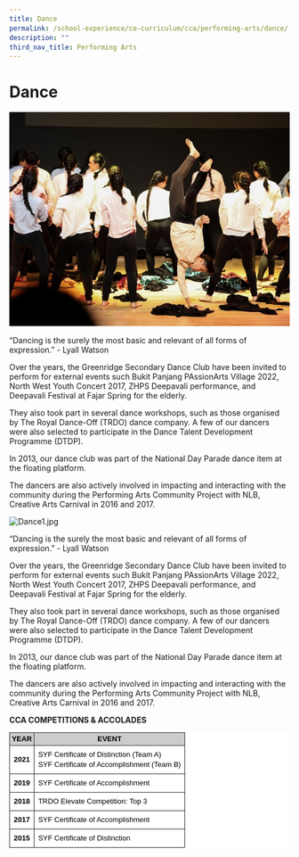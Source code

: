 ```yaml
---
title: Dance
permalink: /school-experience/co-curriculum/cca/performing-arts/dance/
description: ""
third_nav_title: Performing Arts
---
```

# **Dance**

![](/images/Dance1.jpg)

“Dancing is the surely the most basic and relevant of all forms of expression.” - Lyall Watson  

Over the years, the Greenridge Secondary Dance Club have been invited to perform for external events such Bukit Panjang PAssionArts Village 2022, North West Youth Concert 2017, ZHPS Deepavali performance, and Deepavali Festival at Fajar Spring for the elderly. 

They also took part in several dance workshops, such as those organised by The Royal Dance-Off (TRDO) dance company. A few of our dancers were also selected to participate in the Dance Talent Development Programme (DTDP). 

In 2013, our dance club was part of the National Day Parade dance item at the floating platform.

The dancers are also actively involved in impacting and interacting with the community during the Performing Arts Community Project with NLB, Creative Arts Carnival in 2016 and 2017.

![Dance1.jpg](https://greenridgesec.moe.edu.sg/qql/slot/u178/school_experience/cocurriculum/cca/performing-arts/dance/Dance1.jpg)  

  

  

  

  

  

  

  

  

  

  

  

  

  

  

  

  

  

  

  

  

  

  

  

  

  

  

  

  

  

  

  

  

  

“Dancing is the surely the most basic and relevant of all forms of expression.” - Lyall Watson  

  

Over the years, the Greenridge Secondary Dance Club have been invited to perform for external events such Bukit Panjang PAssionArts Village 2022, North West Youth Concert 2017, ZHPS Deepavali performance, and Deepavali Festival at Fajar Spring for the elderly. 

  

They also took part in several dance workshops, such as those organised by The Royal Dance-Off (TRDO) dance company. A few of our dancers were also selected to participate in the Dance Talent Development Programme (DTDP).

  

In 2013, our dance club was part of the National Day Parade dance item at the floating platform.

  

The dancers are also actively involved in impacting and interacting with the community during the Performing Arts Community Project with NLB, Creative Arts Carnival in 2016 and 2017.

  

**CCA COMPETITIONS & ACCOLADES**



<table style="margin: 0px; outline: 0px; padding: 0px; color: rgb(69, 69, 69); font-family: arial, sans-serif; font-size: small; font-style: normal; font-variant-ligatures: normal; font-variant-caps: normal; font-weight: 400; letter-spacing: normal; orphans: 2; text-transform: none; white-space: normal; widows: 2; word-spacing: 0px; -webkit-text-stroke-width: 0px; background-color: rgb(255, 255, 255); text-decoration-thickness: initial; text-decoration-style: initial; text-decoration-color: initial; border: none; border-collapse: collapse;"><tbody style="margin: 0px; outline: 0px; padding: 0px;"><tr style="margin: 0px; outline: 0px; padding: 0px; height: 0pt;"><td style="margin: 0px; outline: 0px; padding: 1.5pt; border-width: 0.75pt; border-style: solid; border-color: rgb(42, 42, 42); vertical-align: middle; background-color: rgb(204, 204, 204); overflow: hidden; overflow-wrap: break-word;"><p dir="ltr" style="margin: 0pt 0px; outline: 0px; padding: 0px; line-height: 1.38; text-align: center;"><span style="margin: 0px; outline: 0px; padding: 0px; color: rgb(0, 0, 0); background-color: transparent; font-weight: 700; font-variant-numeric: normal; font-variant-east-asian: normal; vertical-align: baseline; white-space: pre-wrap;">YEAR</span></p></td><td style="margin: 0px; outline: 0px; padding: 1.5pt; border-width: 0.75pt; border-style: solid; border-color: rgb(42, 42, 42); vertical-align: middle; background-color: rgb(204, 204, 204); overflow: hidden; overflow-wrap: break-word;"><p dir="ltr" style="margin: 0pt 0px; outline: 0px; padding: 0px; line-height: 1.38; text-align: center;"><span style="margin: 0px; outline: 0px; padding: 0px; color: rgb(0, 0, 0); background-color: transparent; font-weight: 700; font-variant-numeric: normal; font-variant-east-asian: normal; vertical-align: baseline; white-space: pre-wrap;">EVENT</span></p></td></tr><tr style="margin: 0px; outline: 0px; padding: 0px; height: 0pt;"><td style="margin: 0px; outline: 0px; padding: 5.25pt; border-width: 0.75pt; border-style: solid; border-color: rgb(42, 42, 42); vertical-align: middle; overflow: hidden; overflow-wrap: break-word;"><p dir="ltr" style="margin: 0pt 0px; outline: 0px; padding: 0px; line-height: 1.38; text-align: center;"><span style="margin: 0px; outline: 0px; padding: 0px; color: rgb(0, 0, 0); background-color: transparent; font-weight: 700; font-variant-numeric: normal; font-variant-east-asian: normal; vertical-align: baseline; white-space: pre-wrap;">2021</span></p></td><td style="margin: 0px; outline: 0px; padding: 5.25pt; border-width: 0.75pt; border-style: solid; border-color: rgb(42, 42, 42); vertical-align: middle; overflow: hidden; overflow-wrap: break-word;"><p dir="ltr" style="margin: 0pt 0px; outline: 0px; padding: 0px; line-height: 1.38;"><span style="margin: 0px; outline: 0px; padding: 0px; color: rgb(0, 0, 0); background-color: transparent; font-variant-numeric: normal; font-variant-east-asian: normal; vertical-align: baseline; white-space: pre-wrap;">SYF Certificate of Distinction (Team A)</span></p><p dir="ltr" style="margin: 0pt 0px; outline: 0px; padding: 0px; line-height: 1.38;"><span style="margin: 0px; outline: 0px; padding: 0px; color: rgb(0, 0, 0); background-color: transparent; font-variant-numeric: normal; font-variant-east-asian: normal; vertical-align: baseline; white-space: pre-wrap;">SYF Certificate of Accomplishment (Team B)</span></p></td></tr><tr style="margin: 0px; outline: 0px; padding: 0px; height: 0pt;"><td style="margin: 0px; outline: 0px; padding: 5.25pt; border-width: 0.75pt; border-style: solid; border-color: rgb(42, 42, 42); vertical-align: middle; overflow: hidden; overflow-wrap: break-word;"><p dir="ltr" style="margin: 0pt 0px; outline: 0px; padding: 0px; line-height: 1.38; text-align: center;"><span style="margin: 0px; outline: 0px; padding: 0px; color: rgb(0, 0, 0); background-color: transparent; font-weight: 700; font-variant-numeric: normal; font-variant-east-asian: normal; vertical-align: baseline; white-space: pre-wrap;">2019</span></p></td><td style="margin: 0px; outline: 0px; padding: 5.25pt; border-width: 0.75pt; border-style: solid; border-color: rgb(42, 42, 42); vertical-align: middle; overflow: hidden; overflow-wrap: break-word;"><p dir="ltr" style="margin: 0pt 0px; outline: 0px; padding: 0px; line-height: 1.38;"><span style="margin: 0px; outline: 0px; padding: 0px; color: rgb(0, 0, 0); background-color: transparent; font-variant-numeric: normal; font-variant-east-asian: normal; vertical-align: baseline; white-space: pre-wrap;">SYF Certificate of Accomplishment</span></p></td></tr><tr style="margin: 0px; outline: 0px; padding: 0px; height: 0pt;"><td style="margin: 0px; outline: 0px; padding: 5.25pt; border-width: 0.75pt; border-style: solid; border-color: rgb(42, 42, 42); vertical-align: middle; overflow: hidden; overflow-wrap: break-word;"><p dir="ltr" style="margin: 0pt 0px; outline: 0px; padding: 0px; line-height: 1.38; text-align: center;"><span style="margin: 0px; outline: 0px; padding: 0px; color: rgb(0, 0, 0); background-color: transparent; font-weight: 700; font-variant-numeric: normal; font-variant-east-asian: normal; vertical-align: baseline; white-space: pre-wrap;">2018</span></p></td><td style="margin: 0px; outline: 0px; padding: 5.25pt; border-width: 0.75pt; border-style: solid; border-color: rgb(42, 42, 42); vertical-align: middle; overflow: hidden; overflow-wrap: break-word;"><p dir="ltr" style="margin: 0pt 0px; outline: 0px; padding: 0px; line-height: 1.38;"><span style="margin: 0px; outline: 0px; padding: 0px; color: rgb(0, 0, 0); background-color: transparent; font-variant-numeric: normal; font-variant-east-asian: normal; vertical-align: baseline; white-space: pre-wrap;">TRDO Elevate Competition:&nbsp;Top 3</span></p></td></tr><tr style="margin: 0px; outline: 0px; padding: 0px; height: 0pt;"><td style="margin: 0px; outline: 0px; padding: 5.25pt; border-width: 0.75pt; border-style: solid; border-color: rgb(42, 42, 42); vertical-align: middle; overflow: hidden; overflow-wrap: break-word;"><p dir="ltr" style="margin: 0pt 0px; outline: 0px; padding: 0px; line-height: 1.38; text-align: center;"><span style="margin: 0px; outline: 0px; padding: 0px; color: rgb(0, 0, 0); background-color: transparent; font-weight: 700; font-variant-numeric: normal; font-variant-east-asian: normal; vertical-align: baseline; white-space: pre-wrap;">2017</span></p></td><td style="margin: 0px; outline: 0px; padding: 5.25pt; border-width: 0.75pt; border-style: solid; border-color: rgb(42, 42, 42); vertical-align: middle; overflow: hidden; overflow-wrap: break-word;"><p dir="ltr" style="margin: 0pt 0px; outline: 0px; padding: 0px; line-height: 1.38;"><span style="margin: 0px; outline: 0px; padding: 0px; color: rgb(0, 0, 0); background-color: transparent; font-variant-numeric: normal; font-variant-east-asian: normal; vertical-align: baseline; white-space: pre-wrap;">SYF Certificate of Accomplishment</span></p></td></tr><tr style="margin: 0px; outline: 0px; padding: 0px; height: 0pt;"><td style="margin: 0px; outline: 0px; padding: 5.25pt; border-width: 0.75pt; border-style: solid; border-color: rgb(42, 42, 42); vertical-align: middle; overflow: hidden; overflow-wrap: break-word;"><p dir="ltr" style="margin: 0pt 0px; outline: 0px; padding: 0px; line-height: 1.38; text-align: center;"><span style="margin: 0px; outline: 0px; padding: 0px; color: rgb(0, 0, 0); background-color: transparent; font-weight: 700; font-variant-numeric: normal; font-variant-east-asian: normal; vertical-align: baseline; white-space: pre-wrap;">2015</span></p></td><td style="margin: 0px; outline: 0px; padding: 5.25pt; border-width: 0.75pt; border-style: solid; border-color: rgb(42, 42, 42); vertical-align: middle; overflow: hidden; overflow-wrap: break-word;"><p dir="ltr" style="margin: 0pt 0px; outline: 0px; padding: 0px; line-height: 1.38;"><span style="margin: 0px; outline: 0px; padding: 0px; color: rgb(0, 0, 0); background-color: transparent; font-variant-numeric: normal; font-variant-east-asian: normal; vertical-align: baseline; white-space: pre-wrap;">SYF Certificate of Distinction</span><span style="margin: 0px; outline: 0px; padding: 0px; color: rgb(0, 0, 0); background-color: transparent; font-weight: 700; font-variant-numeric: normal; font-variant-east-asian: normal; vertical-align: baseline; white-space: pre-wrap;">&nbsp;</span></p></td></tr></tbody></table>